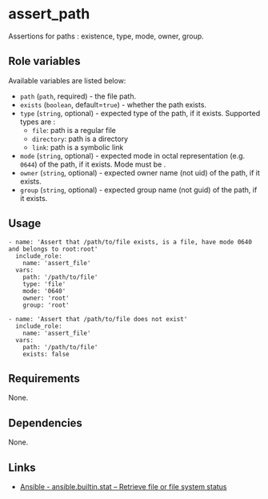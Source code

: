 # assert_path

Assertions for paths : existence, type, mode, owner, group.

## Role variables

Available variables are listed below:

- `path` (`path`, required) - the file path.
- `exists` (`boolean`, default=`true`) - whether the path exists.
- `type` (`string`, optional) - expected type of the path, if it exists. Supported types are :
  - `file`: path is a regular file
  - `directory`: path is a directory
  - `link`: path is a symbolic link
- `mode` (`string`, optional) - expected mode in octal representation (e.g. `0644`) of the path, if it exists. Mode must be .
- `owner` (`string`, optional) - expected owner name (not uid) of the path, if it exists.
- `group` (`string`, optional) - expected group name (not guid) of the path, if it exists.

## Usage

    - name: 'Assert that /path/to/file exists, is a file, have mode 0640 and belongs to root:root'
      include_role:
        name: 'assert_file'
      vars:
        path: '/path/to/file'
        type: 'file'
        mode: '0640'
        owner: 'root'
        group: 'root'

    - name: 'Assert that /path/to/file does not exist'
      include_role:
        name: 'assert_file'
      vars:
        path: '/path/to/file'
        exists: false

## Requirements

None.

## Dependencies

None.

## Links

- [Ansible - ansible.builtin.stat – Retrieve file or file system status](https://docs.ansible.com/ansible/latest/collections/ansible/builtin/stat_module.html)
